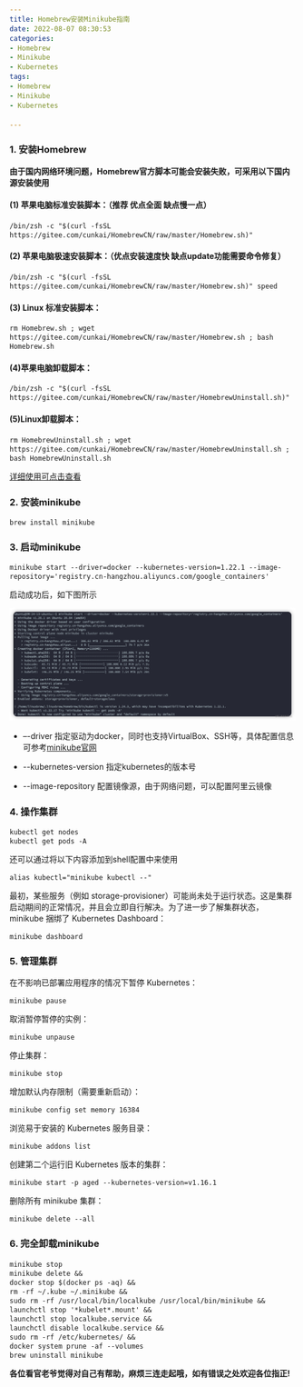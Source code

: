 ```yaml
---
title: Homebrew安装Minikube指南
date: 2022-08-07 08:30:53
categories:
- Homebrew
- Minikube
- Kubernetes
tags:
- Homebrew
- Minikube
- Kubernetes

---
```


### 1. 安装Homebrew

**由于国内网络环境问题，Homebrew官方脚本可能会安装失败，可采用以下国内源安装使用**

#### (1) 苹果电脑标准安装脚本：（推荐 优点全面 缺点慢一点）

```
/bin/zsh -c "$(curl -fsSL https://gitee.com/cunkai/HomebrewCN/raw/master/Homebrew.sh)"
```
#### (2) 苹果电脑极速安装脚本：（优点安装速度快 缺点update功能需要命令修复）
```
/bin/zsh -c "$(curl -fsSL https://gitee.com/cunkai/HomebrewCN/raw/master/Homebrew.sh)" speed
```
#### (3) Linux 标准安装脚本：
```
rm Homebrew.sh ; wget https://gitee.com/cunkai/HomebrewCN/raw/master/Homebrew.sh ; bash Homebrew.sh
```

#### (4)苹果电脑卸载脚本：
```
/bin/zsh -c "$(curl -fsSL https://gitee.com/cunkai/HomebrewCN/raw/master/HomebrewUninstall.sh)"
```
#### (5)Linux卸载脚本：
```
rm HomebrewUninstall.sh ; wget https://gitee.com/cunkai/HomebrewCN/raw/master/HomebrewUninstall.sh ; bash HomebrewUninstall.sh
```
[详细使用可点击查看](https://gitee.com/cunkai/HomebrewCN.git)

### 2. 安装minikube

~~~
brew install minikube
~~~

### 3. 启动minikube

~~~
minikube start --driver=docker --kubernetes-version=1.22.1 --image-repository='registry.cn-hangzhou.aliyuncs.com/google_containers'
~~~
启动成功后，如下图所示

![启动成功截图](https://raw.githubusercontent.com/ChangNingbo/blog_img/main/img202208081219515.png)

- –-driver 指定驱动为docker，同时也支持VirtualBox、SSH等，具体配置信息可参考[minikube官网](https://minikube.sigs.k8s.io/docs/drivers/)

- --kubernetes-version 指定kubernetes的版本号
- --image-repository 配置镜像源，由于网络问题，可以配置阿里云镜像

### 4. 操作集群

~~~
kubectl get nodes
kubectl get pods -A
~~~
还可以通过将以下内容添加到shell配置中来使用
~~~
alias kubectl="minikube kubectl --"
~~~
最初，某些服务（例如 storage-provisioner）可能尚未处于运行状态。这是集群启动期间的正常情况，并且会立即自行解决。为了进一步了解集群状态，minikube 捆绑了 Kubernetes Dashboard：

~~~
minikube dashboard
~~~

### 5. 管理集群
在不影响已部署应用程序的情况下暂停 Kubernetes：
```
minikube pause
```
取消暂停暂停的实例：
```
minikube unpause
```
停止集群：
```
minikube stop
```
增加默认内存限制（需要重新启动）：
```
minikube config set memory 16384
```
浏览易于安装的 Kubernetes 服务目录：
```
minikube addons list
```
创建第二个运行旧 Kubernetes 版本的集群：
```
minikube start -p aged --kubernetes-version=v1.16.1
```
删除所有 minikube 集群：

```
minikube delete --all
```

### 6. 完全卸载minikube

~~~
minikube stop
minikube delete &&
docker stop $(docker ps -aq) &&
rm -rf ~/.kube ~/.minikube &&
sudo rm -rf /usr/local/bin/localkube /usr/local/bin/minikube &&
launchctl stop '*kubelet*.mount' &&
launchctl stop localkube.service &&
launchctl disable localkube.service &&
sudo rm -rf /etc/kubernetes/ &&
docker system prune -af --volumes
brew uninstall minikube
~~~

**各位看官老爷觉得对自己有帮助，麻烦三连走起哦，如有错误之处欢迎各位指正!**
